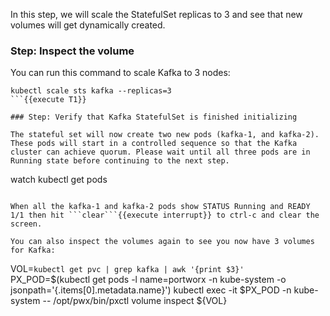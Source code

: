 In this step, we will scale the StatefulSet replicas to 3 and see that new volumes will get dynamically created.

### Step: Inspect the volume

You can run this command to scale Kafka to 3 nodes:
```
kubectl scale sts kafka --replicas=3
```{{execute T1}}

### Step: Verify that Kafka StatefulSet is finished initializing

The stateful set will now create two new pods (kafka-1, and kafka-2). These pods will start in a controlled sequence so that the Kafka cluster can achieve quorum. Please wait until all three pods are in Running state before continuing to the next step.

```
watch kubectl get pods
```{{execute T1}}

When all the kafka-1 and kafka-2 pods show STATUS Running and READY 1/1 then hit ```clear```{{execute interrupt}} to ctrl-c and clear the screen.

You can also inspect the volumes again to see you now have 3 volumes for Kafka:
```
VOL=`kubectl get pvc | grep kafka | awk '{print $3}'`
PX_POD=$(kubectl get pods -l name=portworx -n kube-system -o jsonpath='{.items[0].metadata.name}')
kubectl exec -it $PX_POD -n kube-system -- /opt/pwx/bin/pxctl volume inspect ${VOL}
```{{execute T1}}
